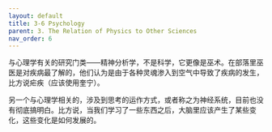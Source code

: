 ```yaml
---
layout: default
title: 3-6 Psychology
parent: 3. The Relation of Physics to Other Sciences
nav_order: 6
---
```

与心理学有关的研究门类——精神分析学，不是科学，它更像是巫术。在部落里巫医是对疾病最了解的，他们认为是由于各种灵魂渗入到空气中导致了疾病的发生，比方说疟疾（应该使用奎宁）。

另一个与心理学相关的，涉及到思考的运作方式，或者称之为神经系统，目前也没有彻底搞明白。比方说，当我们学习了一些东西之后，大脑里应该产生了某些变化，这些变化是如何发展的。